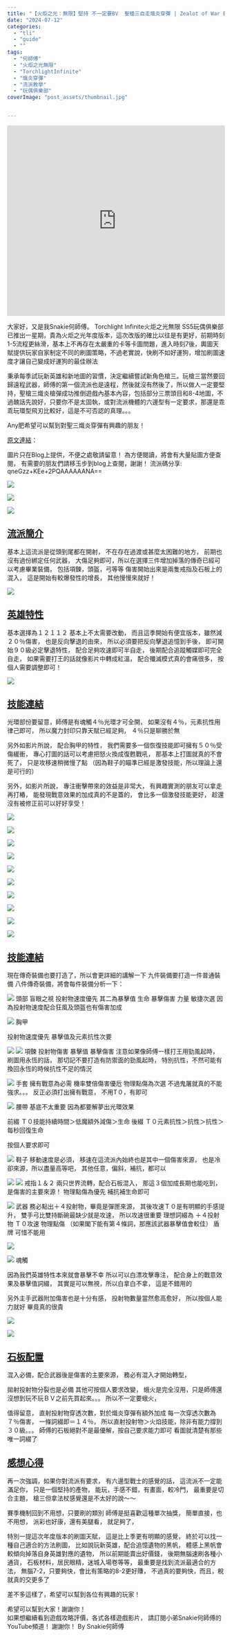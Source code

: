 ```yaml
---
title: "【火炬之光：無限】堅持 不一定要BV  聖槍三自走熾炎穿彈 | Zealot of War Blazing Bullet Guide | 白漂200%戰意效果 | SS5 玩偶俱樂部 Torchlight:Infinite"
date: "2024-07-12"
categories:
  - "tli"
  - "guide"
  - ""
tags:
  - "何師傅"
  - "火炬之光無限"
  - "TorchlightInfinite"
  - "熾炎穿彈"
  - "流派教學"
  - "玩偶俱樂部"
coverImage: "post_assets/thumbnail.jpg"


---
```


<!-- Embed -->

<iframe width="100%" height="440" src="https://www.youtube.com/embed/28rJkz0sYN0" 
  title="YouTube video player" frameborder="0" allow="accelerometer; autoplay;
  clipboard-write; encrypted-media; gyroscope; picture-in-picture; web-share"
  referrerpolicy="strict-origin-when-cross-origin" allowfullscreen></iframe>


<!-- Context -->

大家好，又是我Snakie何師傅。
Torchlight Infinite火炬之光無限 SS5玩偶俱樂部已推出一星期，貴為火炬之光年度版本，這次改版的確比以往是有更好，前期時刻1-5流程更絲滑，基本上不再存在太嚴重的卡等卡圖問題，進入時刻7後，輿圖天賦提供玩家自家制定不同的刷圖策略，不過老實說，快刷不如好運狗，增加刷圖速度才讓自己變成好運狗的最佳辦法

秉承每季試玩新英雄和新地圖的習慣，決定繼續嘗試新角色槍三。玩槍三當然要回歸遠程武器，師傅的第一個流派也是遠程，然後就沒有然後了，所以做人一定要堅持，聖槍三熾炎槍彈成功推倒遊戲內基本內容，包括部分三票頭目和8-4地圖，不過醜話先說好，只要你不是太固執，或對流派機體的六邊型有一定要求，那還是乖乖玩環型飛刃比較好，這是不可否認的真理。。。

Any肥希望可以幫到對聖三熾炎穿彈有興趣的朋友！

[原文連結](https://snakie002hosifu.blog/torchlight-ss5-blazingbullet)：  

圖片只在Blog上提供，不便之處敬請留意！
為方便閱讀，將會有大量貼圖方便查閱，
有需要的朋友們請移玉步到blog上查閱，謝謝！
流派碼分享: qneGzz+KEe+2PQAAAAAANA==


![](post_assets/P1.PNG)

![](post_assets/P2.PNG)

![](post_assets/P3.PNG)

<!-- Subtitle1 -->
## <u> 流派簡介 </u>

基本上這流派是從頭到尾都在開射，
不在存在過渡或甚麼太困難的地方，
前期也沒有過份綁定任何武器，
大傷足夠即可，所以在選擇三件增加掉落的傳奇已經可以考慮畢業裝備，
包括項鍊，頭盔，弓等等
傷害開始出來是兩隻戒指及石板上的混入，
這是開始有較爆發性的增長，
其他慢慢來就好！

![](post_assets/H1.png)  
<!-- Subtitle2 -->
## <u> 英雄特性 </u>

基本選擇為１２１１２
基本上不太需要改動，
而且這季開始有便宜版本，雖然減２０％傷害，
也是反向擊退的由來，
所以必須要把反向擊退追憶到手後，
即可開始９０級必定擊退特性，
配合足夠攻速即可半自走，
後期配合追蹤觸媒即可完全自走，
如果需要打王的話就像影片中轉成紅溫，
配合殲滅模式真的會痛很多，
按個人需要調整即可！

  
![](post_assets/S0.png)  
<!-- Subtitle3 -->
## <u> 技能連結 </u>
  
光環部份要留意，師傅是有魂觸４％光環才可全開，
如果沒有４％，元素抗性用律己即可，
所以魔力封印只靠天賦已經足夠，
４％只是聊勝於無

另外如影片所說，
配合胸甲的特性，
我們需要多一個恢復技能即可擁有５０％受傷緩衝，
專心打圖的話可以考慮把怒火換成復甦戰吼，
那基本上打圖就真的不會死了，
只是攻移速稍微慢了點
（因為鞋子的瞄準已經是激發技能，所以理論上還是可行的）

另外，如影片所說，
專注衝擊帶來的效益是非常大，
有興趣實測的朋友可以拿走再打樁，
能發現戰意效果的加成真的不是蓋的，
會比多一個激發技能更好，
趁還沒有被修正前可以好好享受！

![](post_assets/S1.png) 

![](post_assets/S2.png) 

![](post_assets/S3.png) 

![](post_assets/S4.png) 

![](post_assets/S5.png) 

![](post_assets/S6.png) 

![](post_assets/S7.png) 

![](post_assets/S8.png) 

![](post_assets/S9.png) 

![](post_assets/E0.png) 

## <u> 技能連結 </u>

現在傳奇裝備也要打造了，所以會更詳細的講解一下
九件裝備要打造一件普通裝備
八件傳奇裝備，將會每件裝備分析一下：

![](post_assets/E1.png) 
頭部 
盲眼之視
投射物速度優先
其二為暴擊值
生命 暴擊傷害 力量 敏捷次選
因為投射物速度配合狂風及頭盔也有傷害加成


![](post_assets/E2.png) 
胸甲

投射物速度優先
暴擊值及元素抗性次要

![](post_assets/E3.png) 
![](post_assets/E9.png) 
項鍊
投射物傷害 暴擊值 暴擊傷害
注意如果像師傅一樣打王用勁風起時，
刷圖用永恆的話，
那切記不要打造有防禦面的勁風起時，
特別抗性，不然可能有換回永恆的時候抗性不足的情況

![](post_assets/E4.png) 
手套
擁有戰意為必需
機率雙倍傷害優卮
物理點傷為次選
不過鬼屠就真的不能強求。。。
反正必須打出擁有戰意，
不用T０，有即可

![](post_assets/E5.png) 
腰帶 基底不太重要
因為都要解夢出光環效果

前綴 Ｔ０技能持續時間＞低魔額外減傷＞生命
後綴 Ｔ０元素抗性＞抗性＞抗性＞每秒回復生命

按個人要求即可

![](post_assets/E6.png) 
鞋子
移動速度是必須，
移速在這流派內始終也是其中一個傷害來源，
也是冷卻來源，所以盡量高等吧，
其他任意，偏斜，補抗，都可以

![](post_assets/E7.png) 
![](post_assets/E8.png) 
戒指１＆２
兩只世界流轉，配合石板混入，
那這３個加成長期也能吃到，
是傷害的主要來源！
物理點傷為優先
補抗補生命即可

![](post_assets/E9.png) 
武器 
務必點出＋４投射物，畢竟是彈匣來源，
其後攻速Ｔ０是有明顯的手感提升，
雙手弓比雙持斷碗最缺少就是攻速，
所以攻速很重要
理想詞綴為
＋４投射物
Ｔ０攻速
物理點傷
（如果閣下能有第４條詞，那應該武器暴擊值會較佳）
盾牌
可惜不能用

![](post_assets/E11.png) 

![](post_assets/E12.png) 
魂觸

因為我們英雄特性本來就會暴擊不幸
所以可以白漂攻擊專注，
配合身上的戰意效果及暴擊值詞綴，
其實是可以無視，所以白拿白不拿，
這是不錯用的

另外主手武器附加傷害也是十分有感，
投射物數量當然愈高愈好，
所以按個人能力就好
畢竟真的很貴

![](post_assets/P5.png) 

![](post_assets/P6.png) 
## <u> 石板配置 </u>

混入必備，配合武器後是傷害的主要來源，
務必有混入才開始轉型，

拋射投射物分裂也是必備
其他可按個人要求改變，
蛾火是完全沒用，只是師傅還沒想到玩不玩ＢＶ之前先買起來。。。
所以不一定要蛾火，

值得留意，
直射投射物穿透次數，對於熾炎穿彈有額外加成
每一次穿透次數為７％傷害，
一條詞綴即＝１４％，
所以直射投射物＞火焰技能，除非有能力撐到３０級。。。
師傅的石板絕對不是最優解，按自己要求能力即可
看圖就清楚有那些唯一詞綴了


## <u> 感想心得  </u>

再一次強調，如果你對流派有要求，
有六邊型戰士的感覺的話，
這流派不一定能滿足你，
只是一個堅持的產物，
能玩，手感不錯，有畫面，較冷門，
最重要是切合主題，
槍三但拿法杖感覺還是不太好的說～～

賽季機制回到不用想，只要刷的類別
師傅是挺喜歡這種單次抽獎，
簡單直接，也不用想，
派彩也好康，還有美腿看，
就足夠了，

特別一提這次年度版本的刷圖天賦，
這是比上季更有明顯的感覺，
終於可以找一種自己適合的方法刷圖，
比如說玩新英雄，配合追憶遺物的黑帆，
體感上黑帆會較傾向掉落自身英雄對應的遺物，
所以前期能賣出好價錢，
後期無腦速刷各種小通貨，
石板材料，居民眼精，迷城入場卷等等，
最重要是找到流派最適合的方法，
無腦7-2，只要夠快，會比有策略的8-2更好賺，
不過真的要夠快，而且，稅就真的交更多了

差不多這樣了，希望可以幫到各位有興趣的玩家！

希望可以幫到大家！謝謝你！	
如果想繼續看到遊戲攻略評價，各式各樣遊戲影片，
請訂閱小弟Snakie何師傅的YouTube頻道！
謝謝你！
By Snakie何師傅
